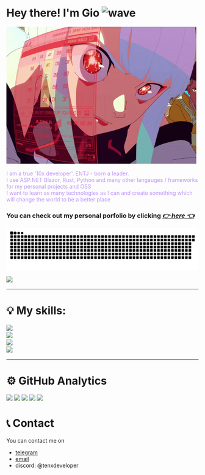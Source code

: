 
# Hey there! I'm Gio <img alt="wave" src="https://media.giphy.com/media/hvRJCLFzcasrR4ia7z/giphy.gif" width="25px">

[![lucy](/lucy.gif)](https://ddjerqq.github.io)

<p style="color: #bd93f9;">
    I am a true '10x developer'. ENTJ - born a leader.<br>
    I use ASP.NET Blazor, Rust, Python and many other langauges / frameworks for my personal projects and OSS<br>
    I want to learn as many technologies as I can and create something which will change the world to be a better place<br>
</p>

### You can check out my personal porfolio by clicking *[👉 here 👈](https://ddjerqq.github.io)*

<picture>
    <source media="(prefers-color-scheme: dark)" srcset="https://raw.githubusercontent.com/ddjerqq/ddjerqq/986ba9bd939bd74c827359a6108769d441d1b604/github-contribution-grid-snake-dark.svg">
    <source media="(prefers-color-scheme: light)" srcset="https://raw.githubusercontent.com/ddjerqq/ddjerqq/986ba9bd939bd74c827359a6108769d441d1b604/github-contribution-grid-snake.svg">
    <img alt="github contribution grid snake animation" src="https://raw.githubusercontent.com/ddjerqq/ddjerqq/986ba9bd939bd74c827359a6108769d441d1b604/github-contribution-grid-snake.svg">
</picture>

![](https://komarev.com/ghpvc/?username=ddjerqq)

----

# 💡 My skills:

<div align="start">
    <img src="https://skillicons.dev/icons?i=html,css,js,tailwind,angular,react,ps,npm,ts" /><br/>
    <img src="https://skillicons.dev/icons?i=py,pycharm,selenium,opencv,c,cs,cpp,dotnet,rust" /><br/>
    <img src="https://skillicons.dev/icons?i=wasm,rocket,actix,raspberrypi,sqlite,postgres,redis,mysql,notion" /><br/>
    <img src="https://skillicons.dev/icons?i=obsidian,kali,arch,ubuntu" />
</p>

----

# ⚙️ GitHub Analytics

![](https://github-profile-summary-cards.vercel.app/api/cards/profile-details?username=ddjerqq&theme=dracula)
![](https://github-profile-summary-cards.vercel.app/api/cards/repos-per-language?username=ddjerqq&theme=dracula)
![](https://github-profile-summary-cards.vercel.app/api/cards/most-commit-language?username=ddjerqq&theme=dracula)
![](https://github-profile-summary-cards.vercel.app/api/cards/stats?username=ddjerqq&theme=dracula)
![](https://github-profile-summary-cards.vercel.app/api/cards/productive-time?username=ddjerqq&theme=dracula)

# 📞 Contact
You can contact me on
- [telegram](https://t.me/tenxdeveloper)
- [email](mailto:g@nachkebia.dev)
- discord: @tenxdeveloper

